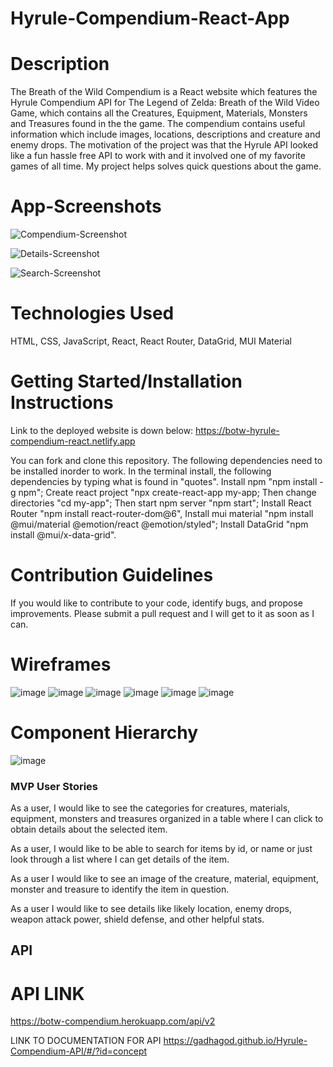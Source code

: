 # Hyrule-Compendium-React-App
# Description
The Breath of the Wild Compendium is a React website which features the Hyrule Compendium API for The Legend of Zelda: Breath of the Wild Video Game, which contains all the Creatures, Equipment, Materials, Monsters and Treasures found in the the game. The compendium contains useful information which include images, locations, descriptions and creature and enemy drops. The motivation of the project was that the Hyrule API looked like a fun hassle free API to work with and it involved one of my favorite games of all time. My project helps solves quick questions about the game.
# App-Screenshots
![Compendium-Screenshot](https://user-images.githubusercontent.com/93820113/148896388-ff5160a7-0eb3-4999-a82d-07cf8234d37e.png)

![Details-Screenshot](https://user-images.githubusercontent.com/93820113/148896409-c4337168-b7a2-4455-b416-bda642832211.png)

![Search-Screenshot](https://user-images.githubusercontent.com/93820113/148896437-132b5a12-2cf1-4630-8514-444a3e288d66.png)

 # Technologies Used
 HTML, CSS, JavaScript, React, React Router, DataGrid, MUI Material 
 
 # Getting Started/Installation Instructions
 Link to the deployed website is down below:
 https://botw-hyrule-compendium-react.netlify.app
 
 You can fork and clone this repository. The following dependencies need to be installed inorder to work. In the terminal install, the following dependencies by typing what is found in  "quotes". Install npm "npm install -g npm"; Create react project "npx create-react-app my-app; Then change directories  "cd my-app"; Then start npm server "npm start"; Install React Router "npm install react-router-dom@6", Install mui material "npm install @mui/material @emotion/react @emotion/styled"; Install DataGrid "npm install @mui/x-data-grid". 
 # Contribution Guidelines
  If you would like to contribute to your code, identify bugs, and propose improvements. Please submit a pull request and I will get to it as soon as I can.
  
  # Wireframes
![image](https://user-images.githubusercontent.com/93820113/148956499-d28b556e-0ed0-4314-8f05-0907173c8ed1.png)
![image](https://user-images.githubusercontent.com/93820113/148956599-b4194742-a962-4ae9-be4c-6e1732ce9727.png)
![image](https://user-images.githubusercontent.com/93820113/148956633-a974490f-15d9-43da-83cb-49718a0cc96f.png)
![image](https://user-images.githubusercontent.com/93820113/148956681-7b0314b9-1e02-4ee3-b085-506b0e47fc41.png)
![image](https://user-images.githubusercontent.com/93820113/148956724-68f8720c-42a3-421f-8282-f34ceb8dd540.png)
![image](https://user-images.githubusercontent.com/93820113/148956788-f224c77b-9a46-48c8-b06c-07af893b8d31.png)

# Component Hierarchy 
![image](https://user-images.githubusercontent.com/93820113/148957326-49a7df2c-6886-427b-a25d-2efca44b3e37.png)



### MVP User Stories

As a user, I would like to see the categories for creatures, materials, equipment, monsters and treasures organized in a table where I can click to obtain details about the selected item.

As a user, I would like to be able to search for items by id, or name or just look through a list where I can get details of the item.

As a user I would like to see an image of the creature, material, equipment, monster and treasure to identify the item in question.

As a user I would like to see details like likely location, enemy drops, weapon attack power, shield defense, and other helpful stats.

## API

# API LINK
https://botw-compendium.herokuapp.com/api/v2

LINK TO DOCUMENTATION FOR API
https://gadhagod.github.io/Hyrule-Compendium-API/#/?id=concept






